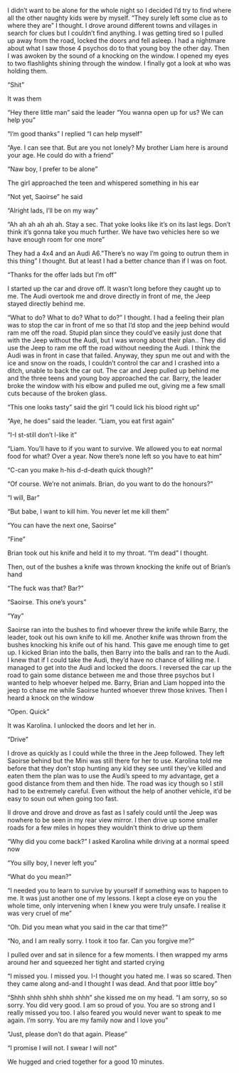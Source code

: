I didn’t want to be alone for the whole night so I decided I’d try to find where all the other naughty kids were by myself. “They surely left some clue as to where they are” I thought. I drove around different towns and villages in search for clues but I couldn’t find anything. I was getting tired so I pulled up away from the road, locked the doors and fell asleep. I had a nightmare about what I saw those 4 psychos do to that young boy the other day. Then I was awoken by the sound of a knocking on the window. I opened my eyes to two flashlights shining through the window. I finally got a look at who was holding them. 

“Shit”

It was them

“Hey there little man” said the leader “You wanna open up for us? We can help you”

“I’m good thanks” I replied “I can help myself”

“Aye. I can see that. But are you not lonely? My brother Liam here is around your age. He could do with a friend”

“Naw boy, I prefer to be alone”

The girl approached the teen and whispered something in his ear

“Not yet, Saoirse” he said

“Alright lads, I’ll be on my way”

“Ah ah ah ah ah ah. Stay a sec. That yoke looks like it’s on its last legs. Don’t think it’s gonna take you much further. We have two vehicles here so we have enough room for one more”

They had a 4x4 and an Audi A6.”There’s no way I’m going to outrun them in this thing” I thought. But at least I had a better chance than if I was on foot. 

“Thanks for the offer lads but I’m off”

I started up the car and drove off. It wasn’t long before they caught up to me. The Audi overtook me and drove directly in front of me, the Jeep stayed directly behind me. 

“What to do? What to do? What to do?” I thought. I had a feeling their plan was to stop the car in front of me so that I’d stop and the jeep behind would ram me off the road. Stupid plan since they could’ve easily just done that with the Jeep without the Audi, but I was wrong about their plan.. They did use the Jeep to ram me off the road without needing the Audi. I think the Audi was in front in case that failed. Anyway, they spun me out and with the ice and snow on the roads, I couldn’t control the car and I crashed into a ditch, unable to back the car out. The car and Jeep pulled up behind me and the three teens and young boy approached the car. Barry, the leader broke the window with his elbow and pulled me out, giving me a few small cuts because of the broken glass. 

“This one looks tasty” said the girl “I could lick his blood right up”

“Aye, he does” said the leader. “Liam, you eat first again”

“I-I st-still don’t l-like it”

“Liam. You’ll have to if you want to survive. We allowed you to eat normal food for what? Over a year. Now there’s none left so you have to eat him”

“C-can you make h-his d-d-death quick though?”

“Of course. We’re not animals. Brian, do you want to do the honours?”

“I will, Bar”

“But babe, I want to kill him. You never let me kill them”

“You can have the next one, Saoirse”

“Fine”

Brian took out his knife and held it to my throat. “I’m dead” I thought. 

Then, out of the bushes a knife was thrown knocking the knife out of Brian’s hand

“The fuck was that? Bar?”

“Saoirse. This one’s yours”

“Yay”

Saoirse ran into the bushes to find whoever threw the knife while Barry, the leader, took out his own knife to kill me. Another knife was thrown from the bushes knocking his knife out of his hand. This gave me enough time to get up. I kicked Brian into the balls, then Barry into the balls and ran to the Audi. I knew that if I could take the Audi, they’d have no chance of killing me. I managed to get into the Audi and locked the doors. I reversed the car up the road to gain some distance between me and those three psychos but I wanted to help whoever helped me. Barry, Brian and Liam hopped into the jeep to chase me while Saoirse hunted whoever threw those knives. Then I heard a knock on the window

“Open. Quick”

It was Karolina. I unlocked the doors and let her in. 

“Drive”

I drove as quickly as I could while the three in the Jeep followed. They left Saoirse behind but the Mini was still there for her to use. Karolina told me before that they don’t stop hunting any kid they see until they’ve killed and eaten them the plan was to use the Audi’s speed to my advantage, get a good distance from them and then hide. The road was icy though so I still had to be extremely careful. Even without the help of another vehicle, it’d be easy to soun out when going too fast.

II drove and drove and drove as fast as I safely could until the Jeep was nowhere to be seen in my rear view mirror. I then drive up some smaller roads for a few miles in hopes they wouldn’t think to drive up them

“Why did you come back?” I asked Karolina while driving at a normal speed now

“You silly boy, I never left you”

“What do you mean?”

“I needed you to learn to survive by yourself if something was to happen to me. It was just another one of my lessons. I kept a close eye on you the whole time, only intervening when I knew you were truly unsafe. I realise it was very cruel of me”

“Oh. Did you mean what you said in the car that time?”

“No, and I am really sorry. I took it too far. Can you forgive me?”

I pulled over and sat in silence for a few moments. I then wrapped my arms around her and squeezed her tight and started crying

“I missed you. I missed you. I-I thought you hated me. I was so scared. Then they came along and-and I thought I was dead. And that poor little boy”

“Shhh shhh shhh shhh shhh” she kissed me on my head. “I am sorry, so so sorry. You did very good. I am so proud of you. You are so strong and I really missed you too. I also feared you would never want to speak to me again. I’m sorry. You are my family now and I love you”

“Just, please don’t do that again. Please”

“I promise I will not. I swear I will not”

We hugged and cried together for a good 10 minutes.